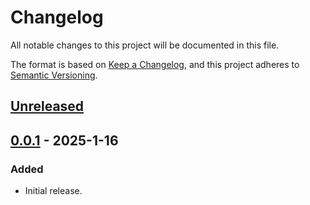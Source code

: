 # Changelog

All notable changes to this project will be documented in this file.

The format is based on [Keep a Changelog](https://keepachangelog.com/en/1.1.0/),
and this project adheres to [Semantic Versioning](https://semver.org/spec/v2.0.0.html).

## [Unreleased]

## [0.0.1] - 2025-1-16

### Added

- Initial release.

[unreleased]: https://github.com/CompileKernel/native-image-picker-macos/compare/v0.0.1...HEAD
[0.0.1]: https://github.com/CompileKernel/native-image-picker-macos/releases/tag/v0.0.1
